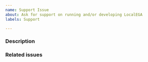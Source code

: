 ```yaml
---
name: Support Issue
about: Ask for support on running and/or developing LocalEGA
labels: Support

---
```


### Description
<!-- Your question goes here. Keep it as much straightforward as you can -->

### Related issues
<!-- Related issues to this question go here -->

<!-- ### Mentions -->
<!-- Should you want to direct the question to any of our developers, do it here -->
